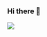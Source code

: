 ### Hi there 👋

<img src="https://img.shields.io/badge/Spring Boot-6DB33F?style=flat-square&logo=Spring Boot&logoColor=black"/>

